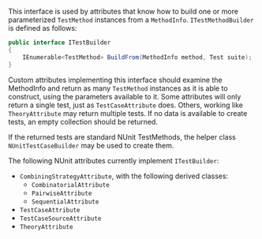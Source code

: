 This interface is used by attributes that know how to build one or more parameterized `TestMethod` instances from a `MethodInfo`. `ITestMethodBuilder` is defined as follows:

```C#
public interface ITestBuilder
{
    IEnumerable<TestMethod> BuildFrom(MethodInfo method, Test suite);
}
```

Custom attributes implementing this interface should examine the MethodInfo and return as many `TestMethod` instances as it is able to construct, using the parameters available to it. Some attributes will only return a single test, just as `TestCaseAttribute` does. Others, working like `TheoryAttribute` may return multiple tests. If no data is available to create tests, an empty collection should be returned. 

If the returned tests are standard NUnit TestMethods, the helper class `NUnitTestCaseBuilder` may be used to create them. 

The following NUnit attributes currently implement `ITestBuilder`:
* `CombiningStrategyAttribute`, with the following derived classes:
  * `CombinatorialAttribute`
  * `PairwiseAttribute`
  * `SequentialAttribute`
* `TestCaseAttribute`
* `TestCaseSourceAttribute`
* `TheoryAttribute`


